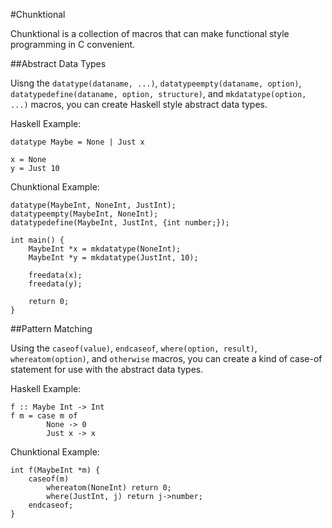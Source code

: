 #Chunktional

Chunktional is a collection of macros that can make functional style programming in C convenient.

##Abstract Data Types

Uisng the `datatype(dataname, ...)`, `datatypeempty(dataname, option)`, `datatypedefine(dataname, option, structure)`, and `mkdatatype(option, ...)` macros, you can create Haskell style abstract data types.

Haskell Example:

	datatype Maybe = None | Just x

	x = None
	y = Just 10

Chunktional Example:

	datatype(MaybeInt, NoneInt, JustInt);
	datatypeempty(MaybeInt, NoneInt);
	datatypedefine(MaybeInt, JustInt, {int number;});

	int main() {
		MaybeInt *x = mkdatatype(NoneInt);
	    MaybeInt *y = mkdatatype(JustInt, 10);

		freedata(x);
		freedata(y);

		return 0;
	}

##Pattern Matching

Using the `caseof(value)`, `endcaseof`, `where(option, result)`, `whereatom(option)`, and `otherwise` macros, you can create a kind of case-of statement for use with the abstract data types.

Haskell Example:

	f :: Maybe Int -> Int
	f m = case m of
			None -> 0
			Just x -> x

Chunktional Example:

	int f(MaybeInt *m) {
		caseof(m)
	        whereatom(NoneInt) return 0;
	        where(JustInt, j) return j->number;
	    endcaseof;
	}
